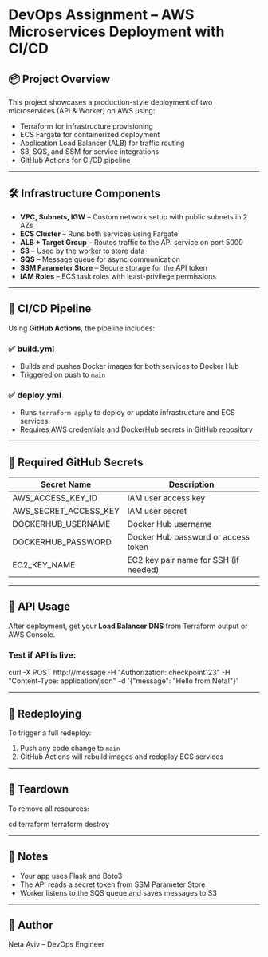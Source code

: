# DevOps Assignment – AWS Microservices Deployment with CI/CD

## 📦 Project Overview

This project showcases a production-style deployment of two microservices (API & Worker) on AWS using:

- Terraform for infrastructure provisioning  
- ECS Fargate for containerized deployment  
- Application Load Balancer (ALB) for traffic routing 
- S3, SQS, and SSM for service integrations  
- GitHub Actions for CI/CD pipeline

---

## 🛠️ Infrastructure Components

- **VPC, Subnets, IGW** – Custom network setup with public subnets in 2 AZs  
- **ECS Cluster** – Runs both services using Fargate  
- **ALB + Target Group** – Routes traffic to the API service on port 5000  
- **S3** – Used by the worker to store data  
- **SQS** – Message queue for async communication  
- **SSM Parameter Store** – Secure storage for the API token  
- **IAM Roles** – ECS task roles with least-privilege permissions

---

## 🚀 CI/CD Pipeline

Using **GitHub Actions**, the pipeline includes:

### ✅ build.yml

- Builds and pushes Docker images for both services to Docker Hub  
- Triggered on push to `main`

### ✅ deploy.yml

- Runs `terraform apply` to deploy or update infrastructure and ECS services  
- Requires AWS credentials and DockerHub secrets in GitHub repository

---

## 🔐 Required GitHub Secrets

| Secret Name             | Description                            |
|-------------------------|----------------------------------------|
| AWS_ACCESS_KEY_ID       | IAM user access key                    |
| AWS_SECRET_ACCESS_KEY   | IAM user secret                        |
| DOCKERHUB_USERNAME      | Docker Hub username                    |
| DOCKERHUB_PASSWORD      | Docker Hub password or access token    |
| EC2_KEY_NAME            | EC2 key pair name for SSH (if needed)  |

---

## 📡 API Usage

After deployment, get your **Load Balancer DNS** from Terraform output or AWS Console.

### Test if API is live:

curl -X POST http://<your-lb-dns>/message
-H "Authorization: checkpoint123"
-H "Content-Type: application/json"
-d '{"message": "Hello from Neta!"}'



---

## 🔁 Redeploying

To trigger a full redeploy:  
1. Push any code change to `main`  
2. GitHub Actions will rebuild images and redeploy ECS services

---

## 🧹 Teardown

To remove all resources:

cd terraform 
terraform destroy


---

## 🧠 Notes

- Your app uses Flask and Boto3  
- The API reads a secret token from SSM Parameter Store  
- Worker listens to the SQS queue and saves messages to S3

---

## 📍 Author

Neta Aviv – DevOps Engineer
